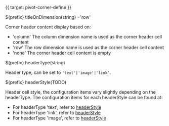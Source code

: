 {{ target: pivot-corner-define }}

${prefix} titleOnDimension(string) ='row'

Corner header content display based on:
- 'column' The column dimension name is used as the corner header cell content
- 'row' The row dimension name is used as the corner header cell content
- 'none' The corner header cell content is empty

${prefix} headerType(string)

Header type, can be set to `'text'|'image'|'link'`.

${prefix} headerStyle(TODO)

Header cell style, the configuration items vary slightly depending on the headerType. The configuration items for each headerStyle can be found at:

- For headerType 'text', refer to [headerStyle](/options/PivotTable-columns-text#headerStyle.bgColor)
- For headerType 'link', refer to [headerStyle](/options/PivotTable-columns-link#headerStyle.bgColor)
- For headerType 'image', refer to [headerStyle](/options/PivotTable-columns-image#headerStyle.bgColor)